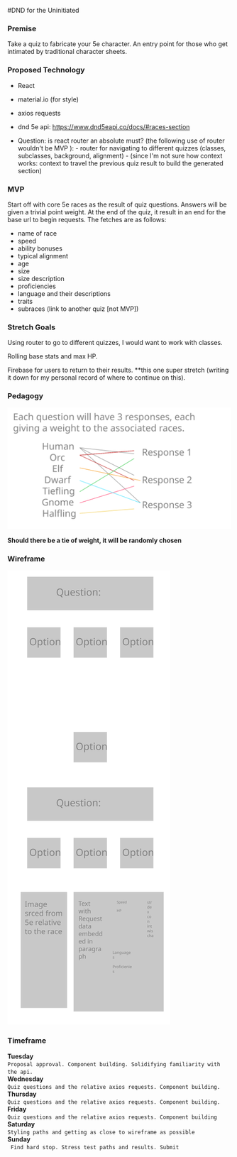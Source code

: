 #DND for the Uninitiated

### Premise

Take a quiz to fabricate your 5e character. An entry point for those who get intimated by traditional character sheets.

### Proposed Technology 

- React
- material.io (for style)
- axios requests
- dnd 5e api: https://www.dnd5eapi.co/docs/#races-section

- Question: is react router an absolute must?
    (the following use of router wouldn't be MVP ):
      - router for navigating to different quizzes (classes, subclasses, background, alignment)
      - (since I'm not sure how context works: context to travel the previous quiz result to build the generated section)

### MVP

Start off with core 5e races as the result of quiz questions. Answers will be given a trivial point weight. At the end of the quiz, it result in an end for the base url to begin requests. The fetches are as follows:

- name of race
- speed
- ability bonuses
- typical alignment
- age
- size
- size description
- proficiencies 
- language and their descriptions
- traits
- subraces (link to another quiz [not MVP])

### Stretch Goals

Using router to go to different quizzes, I would want to work with classes.

Rolling base stats and max HP.

Firebase for users to return to their results.  **this one super stretch (writing it down for my personal record of where to continue on this).

### Pedagogy

![Explanation of Process](./Explanation.svg)

__Should there be a tie of weight, it will be randomly chosen__

### Wireframe

![Wireframe](./DndWireframe.svg)

### Timeframe

__Tuesday__ <br>
`Proposal approval. Component building. Solidifying familiarity with the api.`<br>
__Wednesday__<br>
`Quiz questions and the relative axios requests. Component building.`<br>
__Thursday__<br>
`Quiz questions and the relative axios requests. Component building.`<br>
__Friday__<br>
`Quiz questions and the relative axios requests. Component building`<br>
__Saturday__<br>
`Styling paths and getting as close to wireframe as possible`<br>
__Sunday__<br>
` Find hard stop. Stress test paths and results. Submit`<br>





